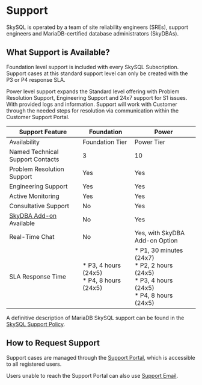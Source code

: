 # Support
SkySQL is operated by a team of site reliability engineers (SREs), support engineers and MariaDB-certified database administrators (SkyDBAs).

## What Support is Available?
Foundation level support is included with every SkySQL Subscription. Support cases at this standard support level can only be created with the P3 or P4 response SLA.

Power level support expands the Standard level offering with Problem Resolution Support, Engineering Support and 24x7 support for S1 issues. With provided logs and information. Support will work with Customer through the needed steps for resolution via communication within the Customer Support Portal.

| Support Feature | Foundation | Power |
| --- | --- | --- |
| Availability | Foundation Tier | Power Tier |
| Named Technical Support Contacts | 3   | 10  |
| Problem Resolution Support | Yes | Yes |
| Engineering Support | Yes | Yes |
| Active Monitoring | Yes | Yes |
| Consultative Support | No  | Yes  |
| [SkyDBA Add-on](skydba/) Available | No  | Yes |
| Real-Time Chat | No  | Yes, with SkyDBA Add-on Option |
| SLA Response Time | * P3, 4 hours (24x5)<br>* P4, 8 hours (24x5) | * P1, 30 minutes (24x7)<br>* P2, 2 hours (24x5)<br>* P3, 4 hours (24x5)<br>* P4, 8 hours (24x5) |

A definitive description of MariaDB SkySQL support can be found in the [SkySQL Support Policy](https://skysql.com/support-policy/).

## How to Request Support
Support cases are managed through the [Support Portal](https://support.skysql.com/), which is accessible to all registered users.

Users unable to reach the Support Portal can also use [Support Email](mailto:support@skysql.com).

